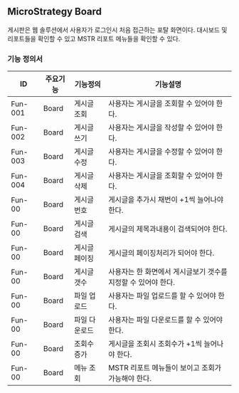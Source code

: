 ## MicroStrategy Board
게시판은 웹 솔루션에서 사용자가 로그인시 처음 접근하는 포탈 화면이다. 대시보드 및 리포트들을 확인할 수 있고 MSTR 리포트 메뉴들을 확인할 수 있다.
### 기능 정의서
|ID|주요기능|기능정의|기능설명|
|---|---|---|---|
|Fun-001|Board|게시글 조회|사용자는 게시글을 조회할 수 있어야 한다.|
|Fun-002|Board|게시글 쓰기|사용자는 게시글을 작성할 수 있어야 한다.|
|Fun-003|Board|게시글 수정|사용자는 게시글을 수정할 수 있어야 한다.|
|Fun-004|Board|게시글 삭제|사용자는 게시글을 조회할 수 있어야 한다.|
|Fun-00|Board|게시글 번호|게시글을 추가시 채번이 +1씩 늘어나야 한다.|
|Fun-00|Board|게시글 검색|게시글의 제목과내용이 검색되어야 한다.|
|Fun-00|Board|게시글 페이징|게시글의 페이징처리가 되어야 한다.|
|Fun-00|Board|게시글 갯수|사용자는 한 화면에서 게시글보기 갯수를 지정할 수 있어야 한다.|
|Fun-00|Board|파일 업로드|사용자는 파일 업로드를 할 수 있어야 한다.|
|Fun-00|Board|파일 다운로드|사용자는 파일 다운로드를 할 수 있어야 한다.|
|Fun-00|Board|조회수 증가|게시글을 조회시 조회수가 +1씩 늘어나야 한다.|
|Fun-00|Board|메뉴 조회|MSTR 리포트 메뉴들이 보이고 조회가 가능해야 한다.|

